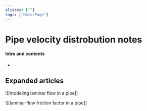 ```yaml
---
aliases: [""]
tags: ["NotesPage"]
---
```


# Pipe velocity distrobution notes

#### Intro and contents

- 


## Expanded articles

![[modeling laminar flow in a pipe]]

![[laminar flow friction factor in a pipe]]